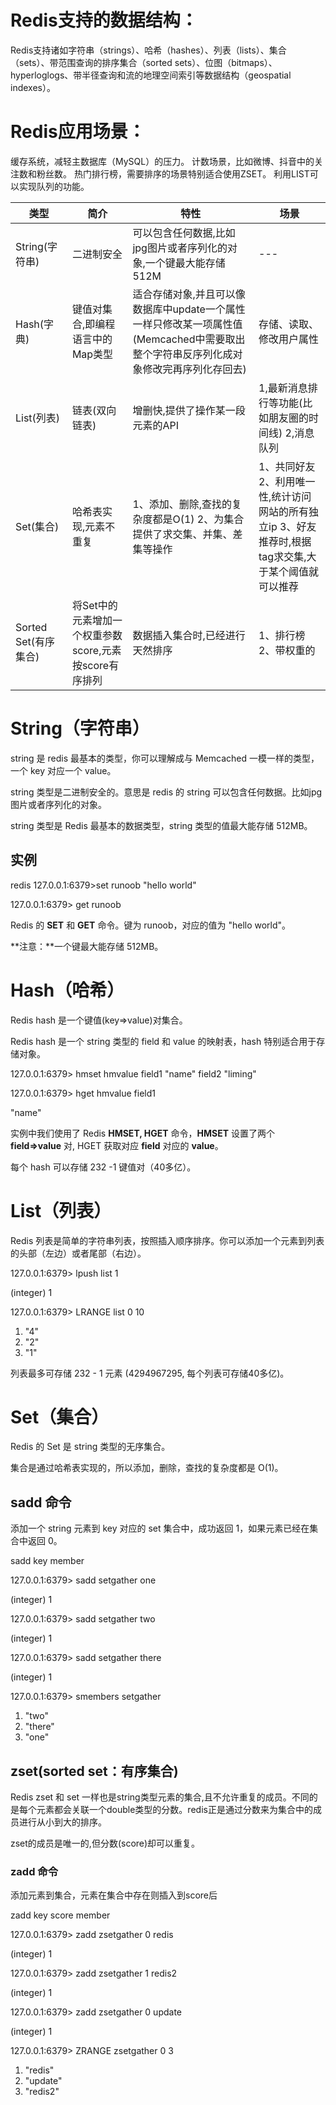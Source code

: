# Redis支持的数据结构：

Redis支持诸如字符串（strings）、哈希（hashes）、列表（lists）、集合（sets）、带范围查询的排序集合（sorted sets）、位图（bitmaps）、hyperloglogs、带半径查询和流的地理空间索引等数据结构（geospatial indexes）。

# Redis应用场景：

缓存系统，减轻主数据库（MySQL）的压力。
计数场景，比如微博、抖音中的关注数和粉丝数。
热门排行榜，需要排序的场景特别适合使用ZSET。
利用LIST可以实现队列的功能。



| **类型**             | **简介**                                               | **特性**                                                     | **场景**                                                     |
| -------------------- | ------------------------------------------------------ | ------------------------------------------------------------ | ------------------------------------------------------------ |
| String(字符串)       | 二进制安全                                             | 可以包含任何数据,比如jpg图片或者序列化的对象,一个键最大能存储512M | ---                                                          |
| Hash(字典)           | 键值对集合,即编程语言中的Map类型                       | 适合存储对象,并且可以像数据库中update一个属性一样只修改某一项属性值(Memcached中需要取出整个字符串反序列化成对象修改完再序列化存回去) | 存储、读取、修改用户属性                                     |
| List(列表)           | 链表(双向链表)                                         | 增删快,提供了操作某一段元素的API                             | 1,最新消息排行等功能(比如朋友圈的时间线) 2,消息队列          |
| Set(集合)            | 哈希表实现,元素不重复                                  | 1、添加、删除,查找的复杂度都是O(1) 2、为集合提供了求交集、并集、差集等操作 | 1、共同好友 2、利用唯一性,统计访问网站的所有独立ip 3、好友推荐时,根据tag求交集,大于某个阈值就可以推荐 |
| Sorted Set(有序集合) | 将Set中的元素增加一个权重参数score,元素按score有序排列 | 数据插入集合时,已经进行天然排序                              | 1、排行榜 2、带权重的                                        |

# String（字符串）

string 是 redis 最基本的类型，你可以理解成与 Memcached 一模一样的类型，一个 key 对应一个 value。

string 类型是二进制安全的。意思是 redis 的 string 可以包含任何数据。比如jpg图片或者序列化的对象。

string 类型是 Redis 最基本的数据类型，string 类型的值最大能存储 512MB。

## 实例

redis 127.0.0.1:6379>set runoob "hello world"

127.0.0.1:6379> get runoob

 

Redis 的 **SET** 和 **GET** 命令。键为 runoob，对应的值为 "hello world"。

**注意：**一个键最大能存储 512MB。

 

 

# Hash（哈希）

Redis hash 是一个键值(key=>value)对集合。

Redis hash 是一个 string 类型的 field 和 value 的映射表，hash 特别适合用于存储对象。

127.0.0.1:6379> hmset hmvalue field1 "name" field2 "liming"

127.0.0.1:6379> hget hmvalue field1

"name"

 

 

 

实例中我们使用了 Redis **HMSET, HGET** 命令，**HMSET** 设置了两个 **field=>value** 对, HGET 获取对应 **field** 对应的 **value**。

每个 hash 可以存储 232 -1 键值对（40多亿）。

 

 

 

 

# List（列表）

Redis 列表是简单的字符串列表，按照插入顺序排序。你可以添加一个元素到列表的头部（左边）或者尾部（右边）。



127.0.0.1:6379> lpush list 1

(integer) 1

127.0.0.1:6379> LRANGE list 0 10

1) "4"
2) "2"
3) "1"



列表最多可存储 232 - 1 元素 (4294967295, 每个列表可存储40多亿)。





# Set（集合）

Redis 的 Set 是 string 类型的无序集合。

集合是通过哈希表实现的，所以添加，删除，查找的复杂度都是 O(1)。

## sadd 命令

添加一个 string 元素到 key 对应的 set 集合中，成功返回 1，如果元素已经在集合中返回 0。

sadd key member

 

 

127.0.0.1:6379> sadd setgather one

(integer) 1

127.0.0.1:6379> sadd setgather two

(integer) 1

127.0.0.1:6379> sadd setgather there

(integer) 1

127.0.0.1:6379> smembers setgather

1) "two"
2) "there"
3) "one"

 

 

 

 

## zset(sorted set：有序集合)

Redis zset 和 set 一样也是string类型元素的集合,且不允许重复的成员。不同的是每个元素都会关联一个double类型的分数。redis正是通过分数来为集合中的成员进行从小到大的排序。

zset的成员是唯一的,但分数(score)却可以重复。

### zadd 命令

添加元素到集合，元素在集合中存在则插入到score后

zadd key score member 

 

 

 

 

127.0.0.1:6379> zadd zsetgather 0 redis

(integer) 1

127.0.0.1:6379> zadd zsetgather 1 redis2

(integer) 1

127.0.0.1:6379> zadd zsetgather 0 update

(integer) 1

127.0.0.1:6379> ZRANGE zsetgather 0 3

1) "redis"
2) "update"
3) "redis2"